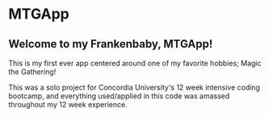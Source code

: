 # MTGApp


## Welcome to my Frankenbaby, MTGApp!

This is my first ever app centered around one of my favorite hobbies; Magic the Gathering!

This was a solo project for Concordia University's 12 week intensive coding bootcamp, and everything used/applied in this code was amassed throughout my 12 week experience.


